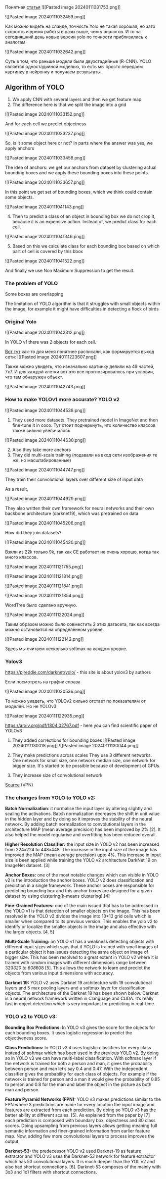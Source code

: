 Понятная [статья](https://habr.com/ru/articles/556404/)
![[Pasted image 20240111031753.png]]

![[Pasted image 20240111032459.png]]

Как можно видеть на слайде, точность Yolo не такая хорошая, но зато скорость и время работы в разы выше, чем у аналогов. И то на сегодняшний день новые версии yolo по точности приблизились к аналогам. 


![[Pasted image 20240111032642.png]]

Суть в том, что раньше модели были двухстадийные (R-CNN). YOLO является одностадийной моделью, то есть мы просто передаем картинку в нейронку и получаем результаты.

## Algorithm of YOLO

1) We apply CNN with several layers and then we get feature map
2) The difference here is that we split the image into a grid

![[Pasted image 20240111033152.png]]

And for each cell we predict objectness

![[Pasted image 20240111033237.png]]

So, is it some object here or not?
In parts where the answer was yes, we apply anchors

![[Pasted image 20240111033458.png]]

The idea of anchors: we get our anchors from dataset by clustering actual bounding boxes and we apply these bounding boxes into these points.


![[Pasted image 20240111033657.png]]

In this point we get set of bounding boxes, which we think could contain some objects.

![[Pasted image 20240111041143.png]]

4) Then to predict a class of an object in bounding box we do not crop it, because it is an expensive action. Instead of, we predict class for each cell.

![[Pasted image 20240111041346.png]]

5) Based on this we calculate class for each bounding box based on which part of cell is covered by this bbox

![[Pasted image 20240111041522.png]]

And finally we use Non Maximum Suppression to get the result.

### The  problem of YOLO

Some boxes are overlapping

The limitation of YOLO algorithm is that it struggles with small objects within the image, for example it might have difficulties in detecting a flock of birds

### Original Yolo

![[Pasted image 20240111042312.png]]

In YOLO v1 there was 2 objects for each cell. 

[Вот тут](https://habr.com/ru/articles/460869/#:~:text=%D0%9C%D0%BE%D0%B4%D0%B5%D0%BB%D1%8C%20YOLOv3%20%D0%B2%20%D0%BA%D0%B0%D1%87%D0%B5%D1%81%D1%82%D0%B2%D0%B5%20%D0%B2%D1%8B%D1%85%D0%BE%D0%B4%D0%B0%20%D0%B8%D1%81%D0%BF%D0%BE%D0%BB%D1%8C%D0%B7%D1%83%D0%B5%D1%82%20%D1%82%D1%80%D0%B8%20%D1%81%D0%BB%D0%BE%D1%8F) как-то для меня понятнее расписали, как формируется выход сети:
![[Pasted image 20240111223607.png]]

Также можно увидеть, что изначально картинку делили на 49 частей, 7х7. И для каждой клетки вот это все прогнозировалось при условии, что там обнаружен объект.

![[Pasted image 20240111042743.png]]

### How to make YOLOv1 more accurate? YOLO v2

![[Pasted image 20240111044539.png]]

1) They used more datasets. They pretrained model in ImageNet and then fine-tune it in coco.
Тут стоит подчеркнуть, что количество классов также сильно увеличилось.

![[Pasted image 20240111044630.png]]

2) Also they take more anchors
3) They did multi-scale training (подавали на вход сети изображения те же, но масштабированные)

![[Pasted image 20240111044747.png]]

They train their convolutional layers over different size of input data

As a result, 

![[Pasted image 20240111044929.png]]

They also written their own framework for neural networks and their own backbone architecture (darknet19), which was pretrained on data

![[Pasted image 20240111045206.png]]

How did they join datasets?

![[Pasted image 20240111045420.png]]

Взяли из 22k только 9k, так как CE работает не очень хорошо, когда так много классов. 

![[Pasted image 20240111121755.png]]

![[Pasted image 20240111121814.png]]

![[Pasted image 20240111121841.png]]

![[Pasted image 20240111121854.png]]

WordTree было сделано вручную.

![[Pasted image 20240111122024.png]]

Таким образом можно было совместить 2 этих датасета, так как всегда можно остановится на определенном уровне.

![[Pasted image 20240111122142.png]]

Здесь мы считаем несколько softmax на каждом уровне.

### Yolov3

https://pjreddie.com/darknet/yolo/ - this site is about yolov3 by authors

Если посмотреть на график справа

![[Pasted image 20240111030536.png]]

То можно уивдеть, что YOLOv2 сильно отстает по показателям от моделей. Но не YOLOv3

![[Pasted image 20240111122935.png]]

https://arxiv.org/pdf/1804.02767.pdf - here you can find scientific paper of YOLOv3

1) They added corrections for bounding boxes
![[Pasted image 20240111130018.png]]
![[Pasted image 20240111130044.png]]

2) They make predictions across scales
They use 3 different networks. One network for small size, one network median size, one network for bigger size. It's started to be possible because of development of GPUs.
3) They increase size of convolutional network

[Source](https://medium.com/@venkatakrishna.jonnalagadda/object-detection-yolo-v1-v2-v3-c3d5eca2312a) (VPN)
### The changes from YOLO to YOLO v2:

**Batch Normalization**: it normalise the input layer by altering slightly and scaling the activations. Batch normalization decreases the shift in unit value in the hidden layer and by doing so it improves the stability of the neural network. By adding batch normalization to convolutional layers in the architecture MAP (mean average precision) has been improved by 2% [2]. It also helped the model regularise and overfitting has been reduced overall.

**Higher Resolution Classifier:** the input size in YOLO v2 has been increased from 224x224 to 448x448. The increase in the input size of the image has improved the MAP (mean average precision) upto 4%. This increase in input size is been applied while training the YOLO v2 architecture DarkNet 19 on ImageNet dataset. [3]

**Anchor Boxes:** one of the most notable changes which can visible in YOLO v2 is the introduction the anchor boxes. YOLO v2 does classification and prediction in a single framework. These anchor boxes are responsible for predicting bounding box and this anchor boxes are designed for a given dataset by using clustering(k-means clustering).[4]

**Fine-Grained Features:** one of the main issued that has to be addressed in the YOLO v1 is that detection of smaller objects on the image. This has been resolved in the YOLO v2 divides the image into 13*13 grid cells which is smaller when compared to its previous version. This enables the yolo v2 to identify or localize the smaller objects in the image and also effective with the larger objects. [4, 5]

**Multi-Scale Training:** on YOLO v1 has a weakness detecting objects with different input sizes which says that if YOLO is trained with small images of a particular object it has issues detecting the same object on image of bigger size. This has been resolved to a great extent in YOLO v2 where it is trained with random images with different dimensions range between 320*320 to 608*608 [5]. This allows the network to learn and predict the objects from various input dimensions with accuracy.

**Darknet 19:** YOLO v2 uses Darknet 19 architecture with 19 convolutional layers and 5 max pooling layers and a softmax layer for classification objects. The architecture of the Darknet 19 has been shown below. Darknet is a neural network framework written in Clanguage and CUDA. It’s really fast in object detection which is very important for predicting in real-time.

### YOLO v2 to YOLO v3:

**Bounding Box Predictions:** In YOLO v3 gives the score for the objects for each bounding boxes. It uses logistic regression to predict the objectiveness score.

**Class Predictions:** In YOLO v3 it uses logistic classifiers for every class instead of softmax which has been used in the previous YOLO v2. By doing so in YOLO v3 we can have multi-label classification. With softmax layer if the network is trained for both a person and man, it gives the probability between person and man let’s say 0.4 and 0.47. With the independent classifier gives the probability for each class of objects. For example if the network is trained for person and a man it would give the probability of 0.85 to person and 0.8 for the man and label the object in the picture as both man and person.

**Feature Pyramid Networks (FPN):** YOLO v3 makes predictions similar to the FPN where 3 predictions are made for every location the input image and features are extracted from each prediction. By doing so YOLO v3 has the better ability at different scales. [5]. As explained from the paper by [7] each prediction is composed with boundary box, objectness and 80 class scores. Doing upsampling from previous layers allows getting meaning full semantic information and finer-grained information from earlier feature map. Now, adding few more convolutional layers to process improves the output.

**Darknet-53:** the predecessor YOLO v2 used Darknet-19 as feature extractor and YOLO v3 uses the Darknet-53 network for feature extractor which has 53 convolutional layers. It is much deeper than the YOL v2 and also had shortcut connections. [6]. Darknet-53 composes of the mainly with 3x3 and 1x1 filters with shortcut connections.